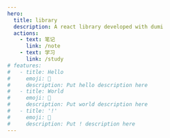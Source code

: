 ```yaml
---
hero:
  title: library
  description: A react library developed with dumi
  actions:
    - text: 笔记
      link: /note
    - text: 学习
      link: /study
# features:
#   - title: Hello
#     emoji: 💎
#     description: Put hello description here
#   - title: World
#     emoji: 🌈
#     description: Put world description here
#   - title: '!'
#     emoji: 🚀
#     description: Put ! description here
---
```

